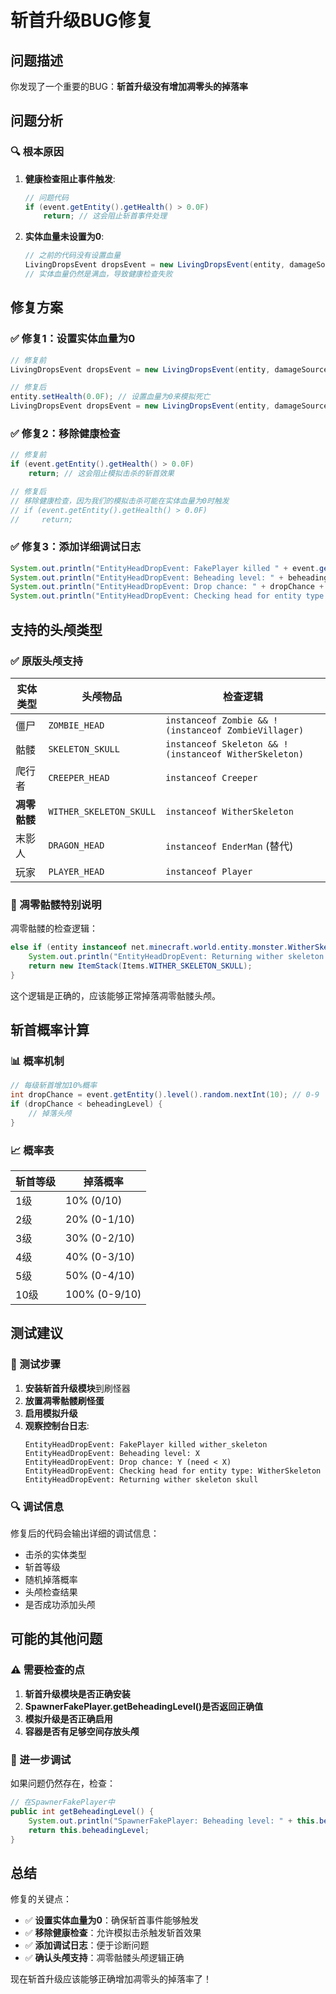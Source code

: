 # 斩首升级BUG修复

## 问题描述

你发现了一个重要的BUG：**斩首升级没有增加凋零头的掉落率**

## 问题分析

### 🔍 根本原因

1. **健康检查阻止事件触发**:
   ```java
   // 问题代码
   if (event.getEntity().getHealth() > 0.0F)
       return; // 这会阻止斩首事件处理
   ```

2. **实体血量未设置为0**:
   ```java
   // 之前的代码没有设置血量
   LivingDropsEvent dropsEvent = new LivingDropsEvent(entity, damageSource, dropEntities, true);
   // 实体血量仍然是满血，导致健康检查失败
   ```

## 修复方案

### ✅ 修复1：设置实体血量为0

```java
// 修复前
LivingDropsEvent dropsEvent = new LivingDropsEvent(entity, damageSource, dropEntities, true);

// 修复后
entity.setHealth(0.0F); // 设置血量为0来模拟死亡
LivingDropsEvent dropsEvent = new LivingDropsEvent(entity, damageSource, dropEntities, true);
```

### ✅ 修复2：移除健康检查

```java
// 修复前
if (event.getEntity().getHealth() > 0.0F)
    return; // 这会阻止模拟击杀的斩首效果

// 修复后
// 移除健康检查，因为我们的模拟击杀可能在实体血量为0时触发
// if (event.getEntity().getHealth() > 0.0F)
//     return;
```

### ✅ 修复3：添加详细调试日志

```java
System.out.println("EntityHeadDropEvent: FakePlayer killed " + event.getEntity().getType().getDescriptionId());
System.out.println("EntityHeadDropEvent: Beheading level: " + beheadingLevel);
System.out.println("EntityHeadDropEvent: Drop chance: " + dropChance + " (need < " + beheadingLevel + ")");
System.out.println("EntityHeadDropEvent: Checking head for entity type: " + entity.getClass().getSimpleName());
```

## 支持的头颅类型

### ✅ 原版头颅支持

| 实体类型 | 头颅物品 | 检查逻辑 |
|---------|---------|---------|
| 僵尸 | `ZOMBIE_HEAD` | `instanceof Zombie && !(instanceof ZombieVillager)` |
| 骷髅 | `SKELETON_SKULL` | `instanceof Skeleton && !(instanceof WitherSkeleton)` |
| 爬行者 | `CREEPER_HEAD` | `instanceof Creeper` |
| **凋零骷髅** | `WITHER_SKELETON_SKULL` | `instanceof WitherSkeleton` |
| 末影人 | `DRAGON_HEAD` | `instanceof EnderMan` (替代) |
| 玩家 | `PLAYER_HEAD` | `instanceof Player` |

### 🎯 凋零骷髅特别说明

凋零骷髅的检查逻辑：
```java
else if (entity instanceof net.minecraft.world.entity.monster.WitherSkeleton) {
    System.out.println("EntityHeadDropEvent: Returning wither skeleton skull");
    return new ItemStack(Items.WITHER_SKELETON_SKULL);
}
```

这个逻辑是正确的，应该能够正常掉落凋零骷髅头颅。

## 斩首概率计算

### 📊 概率机制

```java
// 每级斩首增加10%概率
int dropChance = event.getEntity().level().random.nextInt(10); // 0-9
if (dropChance < beheadingLevel) {
    // 掉落头颅
}
```

### 📈 概率表

| 斩首等级 | 掉落概率 |
|---------|---------|
| 1级 | 10% (0/10) |
| 2级 | 20% (0-1/10) |
| 3级 | 30% (0-2/10) |
| 4级 | 40% (0-3/10) |
| 5级 | 50% (0-4/10) |
| 10级 | 100% (0-9/10) |

## 测试建议

### 🧪 测试步骤

1. **安装斩首升级模块**到刷怪器
2. **放置凋零骷髅刷怪蛋**
3. **启用模拟升级**
4. **观察控制台日志**:
   ```
   EntityHeadDropEvent: FakePlayer killed wither_skeleton
   EntityHeadDropEvent: Beheading level: X
   EntityHeadDropEvent: Drop chance: Y (need < X)
   EntityHeadDropEvent: Checking head for entity type: WitherSkeleton
   EntityHeadDropEvent: Returning wither skeleton skull
   ```

### 🔍 调试信息

修复后的代码会输出详细的调试信息：
- 击杀的实体类型
- 斩首等级
- 随机掉落概率
- 头颅检查结果
- 是否成功添加头颅

## 可能的其他问题

### ⚠️ 需要检查的点

1. **斩首升级模块是否正确安装**
2. **SpawnerFakePlayer.getBeheadingLevel()是否返回正确值**
3. **模拟升级是否正确启用**
4. **容器是否有足够空间存放头颅**

### 🔧 进一步调试

如果问题仍然存在，检查：
```java
// 在SpawnerFakePlayer中
public int getBeheadingLevel() {
    System.out.println("SpawnerFakePlayer: Beheading level: " + this.beheadingLevel);
    return this.beheadingLevel;
}
```

## 总结

修复的关键点：
- ✅ **设置实体血量为0**：确保斩首事件能够触发
- ✅ **移除健康检查**：允许模拟击杀触发斩首效果
- ✅ **添加调试日志**：便于诊断问题
- ✅ **确认头颅支持**：凋零骷髅头颅逻辑正确

现在斩首升级应该能够正确增加凋零头的掉落率了！

